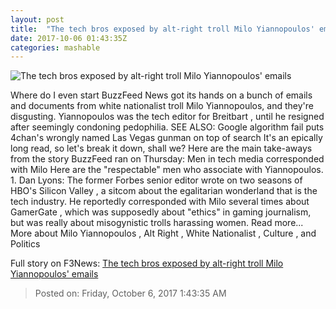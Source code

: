 ```yaml
---
layout: post
title:  "The tech bros exposed by alt-right troll Milo Yiannopoulos' emails"
date: 2017-10-06 01:43:35Z
categories: mashable
---
```


![The tech bros exposed by alt-right troll Milo Yiannopoulos' emails](https://i.amz.mshcdn.com/WfBfqxKmcwh3Eh7g7Xqiphd3hwQ=/1200x630/2017%2F10%2F06%2Fbe%2F3811c92efdb94a74aed98e75a8578871.2fe38.jpg)

Where do I even start BuzzFeed News got its hands on a bunch of emails and documents from white nationalist troll Milo Yiannopoulos, and they're disgusting. Yiannopoulos was the tech editor for Breitbart , until he resigned after seemingly condoning pedophilia. SEE ALSO: Google algorithm fail puts 4chan's wrongly named Las Vegas gunman on top of search It's an epically long read, so let's break it down, shall we? Here are the main take-aways from the story BuzzFeed ran on Thursday: Men in tech media corresponded with Milo Here are the "respectable" men who associate with Yiannopoulos. 1. Dan Lyons: The former Forbes senior editor wrote on two seasons of HBO's Silicon Valley , a sitcom about the egalitarian wonderland that is the tech industry. He reportedly corresponded with Milo several times about GamerGate , which was supposedly about "ethics" in gaming journalism, but was really about misogynistic trolls harassing women. Read more... More about Milo Yiannopoulos , Alt Right , White Nationalist , Culture , and Politics


Full story on F3News: [The tech bros exposed by alt-right troll Milo Yiannopoulos' emails](http://www.f3nws.com/n/syDhBE)

> Posted on: Friday, October 6, 2017 1:43:35 AM
